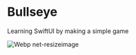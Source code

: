 # Bullseye
Learning SwiftUI by making a simple game

![Webp net-resizeimage](https://user-images.githubusercontent.com/55044774/147516809-ecd49910-4d5e-4d9b-8345-f17c26b5d2eb.png)
